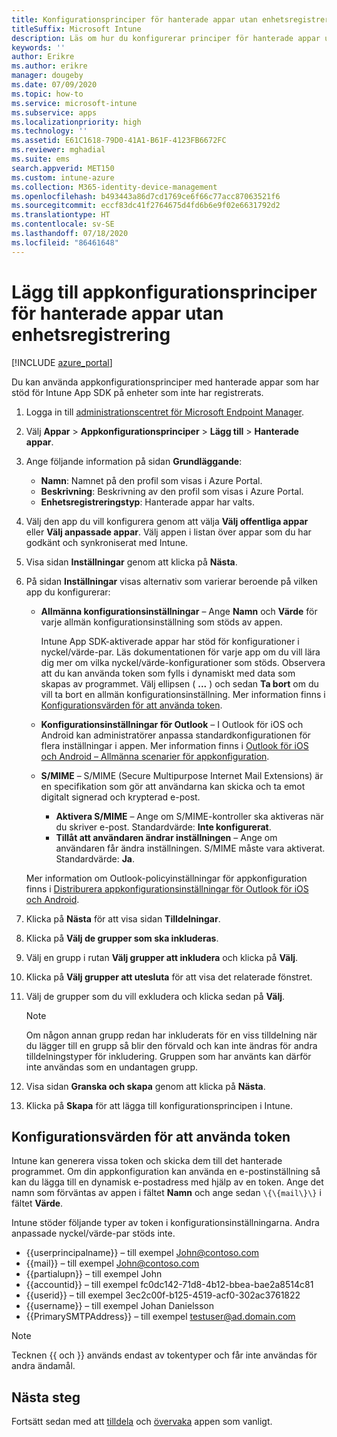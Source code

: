 ```yaml
---
title: Konfigurationsprinciper för hanterade appar utan enhetsregistrering
titleSuffix: Microsoft Intune
description: Läs om hur du konfigurerar principer för hanterade appar utan enhetsregistrering.
keywords: ''
author: Erikre
ms.author: erikre
manager: dougeby
ms.date: 07/09/2020
ms.topic: how-to
ms.service: microsoft-intune
ms.subservice: apps
ms.localizationpriority: high
ms.technology: ''
ms.assetid: E61C1618-79D0-41A1-B61F-4123FB6672FC
ms.reviewer: mghadial
ms.suite: ems
search.appverid: MET150
ms.custom: intune-azure
ms.collection: M365-identity-device-management
ms.openlocfilehash: b493443a86d7cd1769ce6f66c77acc87063521f6
ms.sourcegitcommit: eccf83dc41f2764675d4fd6b6e9f02e6631792d2
ms.translationtype: HT
ms.contentlocale: sv-SE
ms.lasthandoff: 07/18/2020
ms.locfileid: "86461648"
---
```

# <a name="add-app-configuration-policies-for-managed-apps-without-device-enrollment"></a>Lägg till appkonfigurationsprinciper för hanterade appar utan enhetsregistrering

[!INCLUDE [azure_portal](../includes/azure_portal.md)]

Du kan använda appkonfigurationsprinciper med hanterade appar som har stöd för Intune App SDK på enheter som inte har registrerats. 

1. Logga in till [administrationscentret för Microsoft Endpoint Manager](https://go.microsoft.com/fwlink/?linkid=2109431).
2. Välj **Appar** > **Appkonfigurationsprinciper** > **Lägg till** > **Hanterade appar**.
3. Ange följande information på sidan **Grundläggande**:
    - **Namn**: Namnet på den profil som visas i Azure Portal.
    - **Beskrivning**: Beskrivning av den profil som visas i Azure Portal.
    - **Enhetsregistreringstyp**: Hanterade appar har valts.
4. Välj den app du vill konfigurera genom att välja **Välj offentliga appar** eller **Välj anpassade appar**. Välj appen i listan över appar som du har godkänt och synkroniserat med Intune.
5. Visa sidan **Inställningar** genom att klicka på **Nästa**.
6. På sidan **Inställningar** visas alternativ som varierar beroende på vilken app du konfigurerar:

    - **Allmänna konfigurationsinställningar** – Ange **Namn** och **Värde** för varje allmän konfigurationsinställning som stöds av appen. 
 
        Intune App SDK-aktiverade appar har stöd för konfigurationer i nyckel/värde-par. Läs dokumentationen för varje app om du vill lära dig mer om vilka nyckel/värde-konfigurationer som stöds. Observera att du kan använda token som fylls i dynamiskt med data som skapas av programmet. Välj ellipsen ( **...** ) och sedan **Ta bort** om du vill ta bort en allmän konfigurationsinställning. Mer information finns i [Konfigurationsvärden för att använda token](app-configuration-policies-managed-app.md#configuration-values-for-using-tokens). 

    - **Konfigurationsinställningar för Outlook** – I Outlook för iOS och Android kan administratörer anpassa standardkonfigurationen för flera inställningar i appen. Mer information finns i [Outlook för iOS och Android – Allmänna scenarier för appkonfiguration](https://docs.microsoft.com/exchange/clients-and-mobile-in-exchange-online/outlook-for-ios-and-android/outlook-for-ios-and-android-configuration-with-microsoft-intune#general-app-configuration-scenarios).
   
    - **S/MIME** – S/MIME (Secure Multipurpose Internet Mail Extensions) är en specifikation som gör att användarna kan skicka och ta emot digitalt signerad och krypterad e-post.
        - **Aktivera S/MIME** – Ange om S/MIME-kontroller ska aktiveras när du skriver e-post. Standardvärde: **Inte konfigurerat**.
        - **Tillåt att användaren ändrar inställningen** – Ange om användaren får ändra inställningen. S/MIME måste vara aktiverat. Standardvärde: **Ja**.
        
    Mer information om Outlook-policyinställningar för appkonfiguration finns i [Distriburera appkonfigurationsinställningar för Outlook för iOS och Android](https://docs.microsoft.com/exchange/clients-and-mobile-in-exchange-online/outlook-for-ios-and-android/outlook-for-ios-and-android-configuration-with-microsoft-intune).

7. Klicka på **Nästa** för att visa sidan **Tilldelningar**.
8. Klicka på **Välj de grupper som ska inkluderas**.
9. Välj en grupp i rutan **Välj grupper att inkludera** och klicka på **Välj**.
10. Klicka på **Välj grupper att utesluta** för att visa det relaterade fönstret.
11. Välj de grupper som du vill exkludera och klicka sedan på **Välj**.

    >[!NOTE]
    >Om någon annan grupp redan har inkluderats för en viss tilldelning när du lägger till en grupp så blir den förvald och kan inte ändras för andra tilldelningstyper för inkludering. Gruppen som har använts kan därför inte användas som en undantagen grupp.

12. Visa sidan **Granska och skapa** genom att klicka på **Nästa**.
13. Klicka på **Skapa** för att lägga till konfigurationsprincipen i Intune.

## <a name="configuration-values-for-using-tokens"></a>Konfigurationsvärden för att använda token

Intune kan generera vissa token och skicka dem till det hanterade programmet. Om din appkonfiguration kan använda en e-postinställning så kan du lägga till en dynamisk e-postadress med hjälp av en token. Ange det namn som förväntas av appen i fältet **Namn** och ange sedan `\{\{mail\}\}` i fältet **Värde**.

Intune stöder följande typer av token i konfigurationsinställningarna. Andra anpassade nyckel/värde-par stöds inte.

- \{\{userprincipalname\}\} – till exempel John@contoso.com
- \{\{mail\}\} – till exempel John@contoso.com
- \{\{partialupn\}\} – till exempel John
- \{\{accountid\}\} – till exempel fc0dc142-71d8-4b12-bbea-bae2a8514c81
- \{\{userid\}\} – till exempel 3ec2c00f-b125-4519-acf0-302ac3761822
- \{\{username\}\} – till exempel Johan Danielsson
- \{\{PrimarySMTPAddress\}\} – till exempel testuser@ad.domain.com

> [!Note]  
> Tecknen \{\{ och \}\} används endast av tokentyper och får inte användas för andra ändamål.

## <a name="next-steps"></a>Nästa steg

Fortsätt sedan med att [tilldela](apps-deploy.md) och [övervaka](apps-monitor.md) appen som vanligt.
